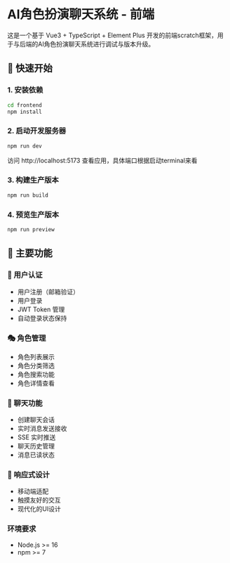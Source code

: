# AI角色扮演聊天系统 - 前端

这是一个基于 Vue3 + TypeScript + Element Plus 开发的前端scratch框架，用于与后端的AI角色扮演聊天系统进行调试与版本升级。


## 🚀 快速开始

### 1. 安装依赖

```bash
cd frontend
npm install
```

### 2. 启动开发服务器

```bash
npm run dev
```

访问 http://localhost:5173 查看应用，具体端口根据启动terminal来看

### 3. 构建生产版本

```bash
npm run build
```

### 4. 预览生产版本

```bash
npm run preview
```


## 🌟 主要功能

### 🔐 用户认证
- 用户注册（邮箱验证）
- 用户登录
- JWT Token 管理
- 自动登录状态保持

### 🎭 角色管理
- 角色列表展示
- 角色分类筛选
- 角色搜索功能
- 角色详情查看

### 💬 聊天功能
- 创建聊天会话
- 实时消息发送接收
- SSE 实时推送
- 聊天历史管理
- 消息已读状态

### 📱 响应式设计
- 移动端适配
- 触摸友好的交互
- 现代化的UI设计

### 环境要求

- Node.js >= 16
- npm >= 7
